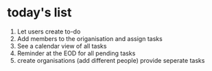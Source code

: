 # today's list
1. Let users create to-do
2. Add members to the origanisation and assign tasks
3. See a calendar view of all tasks
4. Reminder at the EOD for all pending tasks
5. create organisations (add different people) provide seperate tasks

